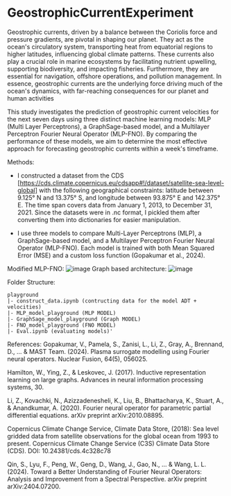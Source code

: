 # GeostrophicCurrentExperiment
Geostrophic currents, driven by a balance between the Coriolis force and pressure gradients, are pivotal in shaping our planet. They act as the ocean's circulatory system, transporting heat from equatorial regions to higher latitudes, influencing global climate patterns. These currents also play a crucial role in marine ecosystems by facilitating nutrient upwelling, supporting biodiversity, and impacting fisheries. Furthermore, they are essential for navigation, offshore operations, and pollution management. In essence, geostrophic currents are the underlying force driving much of the ocean's dynamics, with far-reaching consequences for our planet and human activities

This study investigates the prediction of geostrophic current velocities for the next seven days using three distinct machine learning models: MLP (Multi Layer Perceptrons), a GraphSage-based model, and a Multilayer Perceptron Fourier Neural Operator (MLP-FNO). By comparing the performance of these models, we aim to determine the most effective approach for forecasting geostrophic currents within a week's timeframe.

Methods:

- I constructed a dataset from the CDS [https://cds.climate.copernicus.eu/cdsapp#!/dataset/satellite-sea-level-global] with the following geographical constraints: latitude between 9.125° N and 13.375° S, and longitude between 93.875° E and 142.375° E. The time span covers data from January 1, 2013, to December 31, 2021. Since the datasets were in .nc format, I pickled them after converting them into dictionaries for easier manipulation.   

- I use three models to compare Multi-Layer Perceptrons (MLP), a GraphSage-based model, and a Multilayer Perceptron Fourier Neural Operator (MLP-FNO). Each model is trained with both Mean Squared Error (MSE) and a custom loss function (Gopakumar et al., 2024).

Modified MLP-FNO:
![image](https://github.com/user-attachments/assets/1eb0d9dd-5bcf-41b4-9c7b-d1298d32a968)
Graph based architecture:
![image](https://github.com/user-attachments/assets/195bb700-5aac-4162-9da5-fab4f64f97ed)

Folder Structure:
```
playground
|- construct_data.ipynb (contructing data for the model ADT + velocities)
|- MLP_model_playground (MLP MODEL)
|- GraphSage_model_playground (Graph MODEL)
|- FNO_model_playground (FNO MODEL)
|- Eval.ipynb (evaluating models)'
```

References:
Gopakumar, V., Pamela, S., Zanisi, L., Li, Z., Gray, A., Brennand, D., ... & MAST Team. (2024). Plasma surrogate modelling using Fourier neural operators. Nuclear Fusion, 64(5), 056025.

Hamilton, W., Ying, Z., & Leskovec, J. (2017). Inductive representation learning on large graphs. Advances in neural information processing systems, 30.

Li, Z., Kovachki, N., Azizzadenesheli, K., Liu, B., Bhattacharya, K., Stuart, A., & Anandkumar, A. (2020). Fourier neural operator for parametric partial differential equations. arXiv preprint arXiv:2010.08895.

Copernicus Climate Change Service, Climate Data Store, (2018): Sea level gridded data from satellite observations for the global ocean from 1993 to present. Copernicus Climate Change Service (C3S) Climate Data Store (CDS). DOI: 10.24381/cds.4c328c78

Qin, S., Lyu, F., Peng, W., Geng, D., Wang, J., Gao, N., ... & Wang, L. L. (2024). Toward a Better Understanding of Fourier Neural Operators: Analysis and Improvement from a Spectral Perspective. arXiv preprint arXiv:2404.07200.

